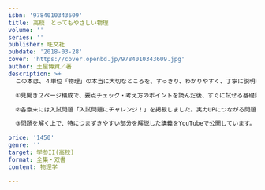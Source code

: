 ```yaml
---
isbn: '9784010343609'
title: 高校　とってもやさしい物理
volume: ''
series: ''
publisher: 旺文社
pubdate: '2018-03-28'
cover: 'https://cover.openbd.jp/9784010343609.jpg'
author: 土屋博資／著
description: >+
  この本は、４単位「物理」の本当に大切なところを、すっきり、わかりやすく、丁寧に説明した書き込み式の問題集です。要点チェックで重要公式を覚え、考え方のポイントで式の立て方、公式の導き方を分かりやすく解説しました。教科書を見なくても、この本だけで勉強が進められるようにまとめてあります。

  ①見開き２ページ構成で、要点チェック・考え方のポイントを読んだ後、すぐに試せる基礎問題「確認しよう！」でまずはウォーミングアップ。さらに応用的な問題「解いてみよう！」の例題を参考に、その練習問題「問」に進むことで段階を踏んで学習することができます。

  ②各章末には入試問題「入試問題にチャレンジ！」を掲載しました。実力UPにつながる問題で入試基礎力を養うことができます。

  ③問題を解く上で、特につまずきやすい部分を解説した講義をYouTubeで公開しています。

price: '1450'
genre: ''
target: 学参II(高校)
format: 全集・双書
content: 物理学

---
```

